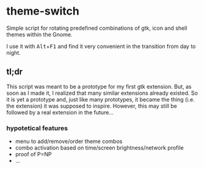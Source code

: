 # theme-switch

Simple script for rotating predefined combinations of gtk, icon and shell
themes within the Gnome.

I use it with <kbd>Alt</kbd>+<kbd>F1</kbd> and find it very convenient in the
transition from day to night.

## tl;dr

This script was meant to be a prototype for my first gtk extension. But, as
soon as I made it, I realized that many similar extensions already existed. So
it is yet a prototype and, just like many prototypes, it became the thing (i.e.
the extension) it was supposed to inspire. However, this may still be followed
by a real extension in the future...

### hypotetical features

- menu to add/remove/order theme combos
- combo activation based on time/screen brightness/network profile
- proof of P=NP
- ...
